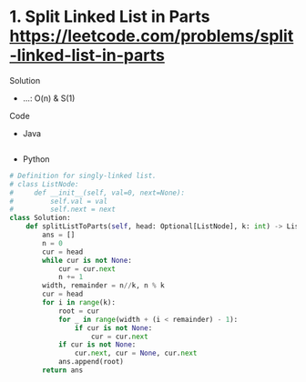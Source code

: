 # 1. Split Linked List in Parts https://leetcode.com/problems/split-linked-list-in-parts

Solution

- ...: O(n) & S(1)

Code

- Java

```java

```

- Python

```python
# Definition for singly-linked list.
# class ListNode:
#     def __init__(self, val=0, next=None):
#         self.val = val
#         self.next = next
class Solution:
    def splitListToParts(self, head: Optional[ListNode], k: int) -> List[Optional[ListNode]]:
        ans = []
        n = 0
        cur = head
        while cur is not None:
            cur = cur.next
            n += 1
        width, remainder = n//k, n % k
        cur = head
        for i in range(k):
            root = cur
            for _ in range(width + (i < remainder) - 1):
                if cur is not None:
                    cur = cur.next
            if cur is not None:
                cur.next, cur = None, cur.next
            ans.append(root)
        return ans
```
